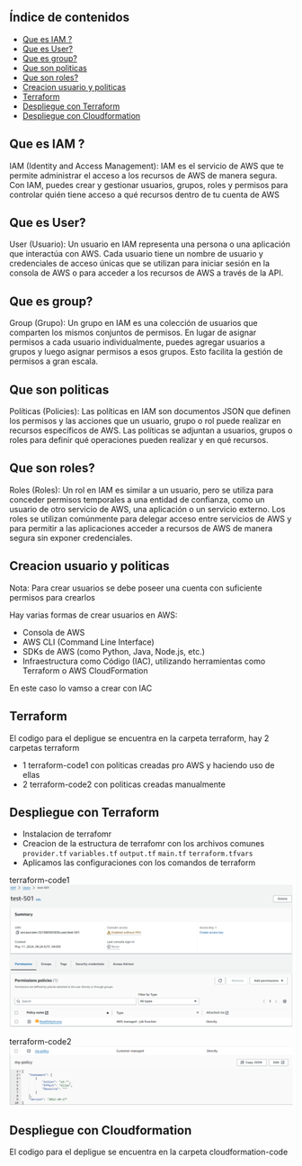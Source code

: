 ## Índice de contenidos
* [Que es IAM ?](#item1)
* [Que es User?](#item2)
* [Que es group?](#item3)
* [Que son politicas](#item4)
* [Que son roles?](#item5)
* [Creacion usuario y politicas](#item6)
* [Terraform ](#item7)
* [Despliegue con Terraform](#item8)
* [Despliegue con Cloudformation](#item9)

<a name="item1"></a>
## Que es IAM ?

IAM (Identity and Access Management): IAM es el servicio de AWS que te permite administrar el acceso a los recursos de AWS de manera segura. Con IAM, puedes crear y gestionar usuarios, grupos, roles y permisos para controlar quién tiene acceso a qué recursos dentro de tu cuenta de AWS

<a name="item2"></a>
## Que es User?

User (Usuario): Un usuario en IAM representa una persona o una aplicación que interactúa con AWS. Cada usuario tiene un nombre de usuario y credenciales de acceso únicas que se utilizan para iniciar sesión en la consola de AWS o para acceder a los recursos de AWS a través de la API.

<a name="item3"></a>  
## Que es group?

Group (Grupo): Un grupo en IAM es una colección de usuarios que comparten los mismos conjuntos de permisos. En lugar de asignar permisos a cada usuario individualmente, puedes agregar usuarios a grupos y luego asignar permisos a esos grupos. Esto facilita la gestión de permisos a gran escala.

<a name="item4"></a>
## Que son politicas

Políticas (Policies): Las políticas en IAM son documentos JSON que definen los permisos y las acciones que un usuario, grupo o rol puede realizar en recursos específicos de AWS. Las políticas se adjuntan a usuarios, grupos o roles para definir qué operaciones pueden realizar y en qué recursos.

<a name="item5"></a>
## Que son roles?

Roles (Roles): Un rol en IAM es similar a un usuario, pero se utiliza para conceder permisos temporales a una entidad de confianza, como un usuario de otro servicio de AWS, una aplicación o un servicio externo. Los roles se utilizan comúnmente para delegar acceso entre servicios de AWS y para permitir a las aplicaciones acceder a recursos de AWS de manera segura sin exponer credenciales.

<a name="item6"></a>
## Creacion usuario y politicas

Nota: Para crear usuarios se debe poseer una cuenta con suficiente permisos para crearlos  

Hay varias formas de crear usuarios en AWS:

- Consola de AWS
- AWS CLI (Command Line Interface)
- SDKs de AWS (como Python, Java, Node.js, etc.)
- Infraestructura como Código (IAC), utilizando herramientas como Terraform o AWS CloudFormation

En este caso lo vamso a crear con IAC

<a name="item7"></a>
## Terraform 

El codigo para el depligue se encuentra en la carpeta terraform, hay 2 carpetas terraform 

- 1 terraform-code1 con politicas creadas pro AWS y haciendo uso de ellas
- 2 terraform-code2 con politicas creadas manualmente

<a name="item8"></a>
## Despliegue con Terraform

- Instalacion de terrafomr
- Creacion de la estructura de terrafomr con los archivos comunes `provider.tf` `variables.tf` `output.tf` `main.tf` `terraform.tfvars `
- Aplicamos las configuraciones con los comandos de terraform


terraform-code1
![Diagrama](https://github.com/Andherson333333/AWS-IAC/blob/main/IAM%20Service/imagenes/terraform-4.png)

terraform-code2
![Diagrama](https://github.com/Andherson333333/AWS-IAC/blob/main/IAM%20Service/imagenes/terraform-2.png)

## Despliegue con Cloudformation

El codigo para el depligue se encuentra en la carpeta cloudformation-code




